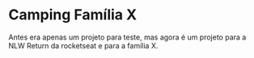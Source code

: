 # Camping Família X
Antes era apenas um projeto para teste, mas agora é um projeto para a NLW Return da rocketseat e para a família X.

